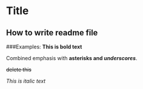 # Title

## How to write readme file

###Examples:
**This is bold text**

Combined emphasis with **asterisks and _underscores_**.

~~delete this~~

*This is italic text*


